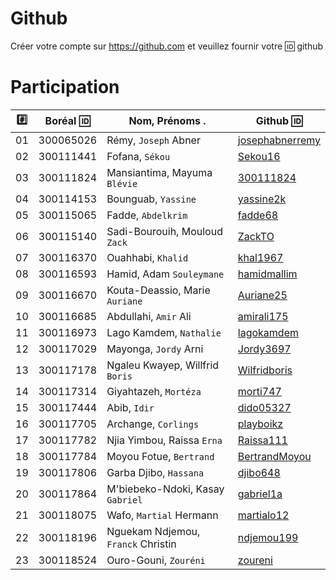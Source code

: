 # Github

Créer votre compte sur https://github.com et veuillez fournir votre :id: github


# Participation

|:hash:| Boréal :id:| Nom, Prénoms .                     |  Github :id:                                          |
|------|------------|------------------------------------|-------------------------------------------------------| 
|   01 |  300065026 | Rémy, `Joseph` Abner               | [josephabnerremy](https://github.com/josephabnerremy) |
|   02 |  300111441 | Fofana, `Sékou`                    | [Sekou16](https://github.com/Sekou16)                 |
|   03 |  300111824 | Mansiantima, Mayuma `Blévie`       | [300111824](https://github.com/300111824)             |
|   04 |  300114153 | Bounguab, `Yassine`                | [yassine2k](https://github.com/yassine2k)             |
|   05 |  300115065 | Fadde, `Abdelkrim`                 | [fadde68](https://github.com/fadde68)                 |
|   06 |  300115140 | Sadi-Bourouih, Mouloud `Zack`      | [ZackTO](https://github.com/ZackTO)                   |
|   07 |  300116370 | Ouahhabi, `Khalid`                 | [khal1967](https://github.com/khal1967)               |
|   08 |  300116593 | Hamid, Adam `Souleymane`           | [hamidmallim](https://github.com/hamidmallim)         |
|   09 |  300116670 | Kouta-Deassio, Marie `Auriane`     | [Auriane25](https://github.com/Auriane25)             |
|   10 |  300116685 | Abdullahi, `Amir` Ali              | [amirali175](https://github.com/amirali175)           |
|   11 |  300116973 | Lago Kamdem, `Nathalie`            | [lagokamdem](https://github.com/lagokamdem)           |
|   12 |  300117029 | Mayonga, `Jordy` Arni              | [Jordy3697](https://github.com/Jordy3697)             |
|   13 |  300117178 | Ngaleu Kwayep, Willfrid `Boris`    | [Wilfridboris](https://github.com/Wilfridboris)       |
|   14 |  300117314 | Giyahtazeh, `Mortéza`              | [morti747](https://github.com/morti747)               |
|   15 |  300117444 | Abib, `Idir`                       | [dido05327](https://github.com/dido05327)             |
|   16 |  300117705 | Archange, `Corlings`               | [playboikz](https://github.com/playboikz)             |
|   17 |  300117782 | Njia Yimbou, Raissa `Erna`         | [Raissa111](https://github.com/Raissa111)             |
|   18 |  300117784 | Moyou Fotue, `Bertrand`            | [BertrandMoyou](https://github.com/BertrandMoyou)     |
|   19 |  300117806 | Garba Djibo, `Hassana`             | [djibo648](https://github.com/djibo648)               |
|   20 |  300117864 | M'biebeko-Ndoki, Kasay `Gabriel`   | [gabriel1a](https://github.com/gabriel1a)             |
|   21 |  300118075 | Wafo, `Martial` Hermann            | [martialo12](https://github.com/martialo12)           |
|   22 |  300118196 | Nguekam Ndjemou, `Franck` Christin | [ndjemou199](https://github.com/ndjemou199)           |
|   23 |  300118524 | Ouro-Gouni, `Zouréni`              | [zoureni](https://github.com/zoureni)                 |

